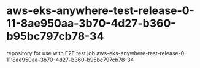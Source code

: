 # aws-eks-anywhere-test-release-0-11-8ae950aa-3b70-4d27-b360-b95bc797cb78-34
repository for use with E2E test job aws-eks-anywhere-test-release-0-11:8ae950aa-3b70-4d27-b360-b95bc797cb78-34
